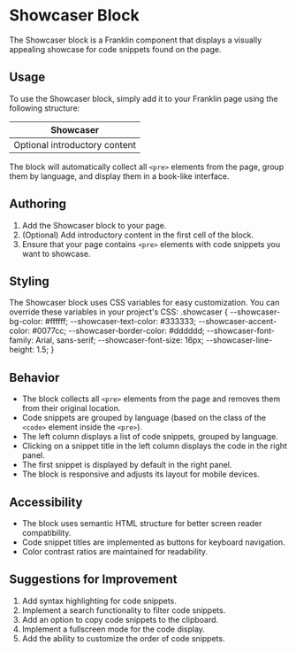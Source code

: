 # Showcaser Block

The Showcaser block is a Franklin component that displays a visually appealing showcase for code snippets found on the page.

## Usage

To use the Showcaser block, simply add it to your Franklin page using the following structure:

| Showcaser |
|-----------|
| Optional introductory content |

The block will automatically collect all `<pre>` elements from the page, group them by language, and display them in a book-like interface.

## Authoring

1. Add the Showcaser block to your page.
2. (Optional) Add introductory content in the first cell of the block.
3. Ensure that your page contains `<pre>` elements with code snippets you want to showcase.

## Styling

The Showcaser block uses CSS variables for easy customization. You can override these variables in your project's CSS:
.showcaser {
--showcaser-bg-color: #ffffff;
--showcaser-text-color: #333333;
--showcaser-accent-color: #0077cc;
--showcaser-border-color: #dddddd;
--showcaser-font-family: Arial, sans-serif;
--showcaser-font-size: 16px;
--showcaser-line-height: 1.5;
}


## Behavior

- The block collects all `<pre>` elements from the page and removes them from their original location.
- Code snippets are grouped by language (based on the class of the `<code>` element inside the `<pre>`).
- The left column displays a list of code snippets, grouped by language.
- Clicking on a snippet title in the left column displays the code in the right panel.
- The first snippet is displayed by default in the right panel.
- The block is responsive and adjusts its layout for mobile devices.

## Accessibility

- The block uses semantic HTML structure for better screen reader compatibility.
- Code snippet titles are implemented as buttons for keyboard navigation.
- Color contrast ratios are maintained for readability.

## Suggestions for Improvement

1. Add syntax highlighting for code snippets.
2. Implement a search functionality to filter code snippets.
3. Add an option to copy code snippets to the clipboard.
4. Implement a fullscreen mode for the code display.
5. Add the ability to customize the order of code snippets.
